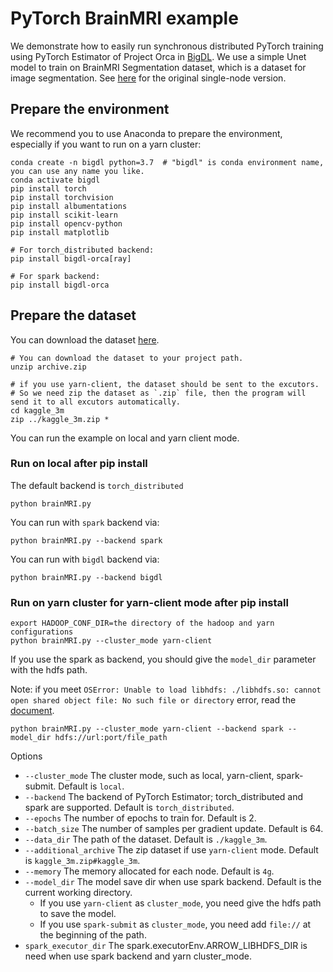 # PyTorch BrainMRI example
We demonstrate how to easily run synchronous distributed PyTorch training using PyTorch Estimator of Project Orca in [BigDL](https://github.com/intel-analytics/BigDL). We use a simple Unet model to train on BrainMRI Segmentation dataset, which is a dataset for image segmentation. See [here](https://www.kaggle.com/s0mnaths/brain-mri-unet-pytorch/notebook) for the original single-node version.


## Prepare the environment

We recommend you to use Anaconda to prepare the environment, especially if you want to run on a yarn cluster:

```
conda create -n bigdl python=3.7  # "bigdl" is conda environment name, you can use any name you like.
conda activate bigdl
pip install torch
pip install torchvision
pip install albumentations
pip install scikit-learn
pip install opencv-python
pip install matplotlib

# For torch_distributed backend:
pip install bigdl-orca[ray]

# For spark backend:
pip install bigdl-orca
```

## Prepare the dataset
You can download the dataset [here](https://www.kaggle.com/datasets/mateuszbuda/lgg-mri-segmentation/download).


```
# You can download the dataset to your project path.
unzip archive.zip

# if you use yarn-client, the dataset should be sent to the excutors. 
# So we need zip the dataset as `.zip` file, then the program will send it to all excutors automatically. 
cd kaggle_3m
zip ../kaggle_3m.zip *
```


You can run the example on local and yarn client mode.
### Run on local after pip install

The default backend is `torch_distributed`
```commandline
python brainMRI.py
```
You can run with `spark` backend via:
```
python brainMRI.py --backend spark 
```
You can run with `bigdl` backend via:
```
python brainMRI.py --backend bigdl
```
### Run on yarn cluster for yarn-client mode after pip install
```
export HADOOP_CONF_DIR=the directory of the hadoop and yarn configurations
python brainMRI.py --cluster_mode yarn-client
```

If you use the spark as backend, you should give the `model_dir` parameter with the hdfs path. 

Note: if you meet `OSError: Unable to load libhdfs: ./libhdfs.so: cannot open shared object file: No such file or directory` error, read the [document](https://bigdl.readthedocs.io/en/latest/doc/Orca/Overview/known_issues.html#oserror-unable-to-load-libhdfs-libhdfs-so-cannot-open-shared-object-file-no-such-file-or-directory).
```commandline
python brainMRI.py --cluster_mode yarn-client --backend spark --model_dir hdfs://url:port/file_path
```

Options

- `--cluster_mode` The cluster mode, such as local, yarn-client, spark-submit. Default is `local`.
- `--backend` The backend of PyTorch Estimator; torch_distributed and spark are supported. Default is `torch_distributed`.
- `--epochs` The number of epochs to train for. Default is 2.
- `--batch_size` The number of samples per gradient update. Default is 64.
- `--data_dir` The path of the dataset. Default is `./kaggle_3m`.
- `--additional_archive` The zip dataset if use `yarn-client` mode. Default is `kaggle_3m.zip#kaggle_3m`.
- `--memory` The memory allocated for each node. Default is `4g`.
- `--model_dir` The model save dir when use spark backend. Default is the current working directory.
  - If you use `yarn-client` as `cluster_mode`, you need give the hdfs path to save the model. 
  - If you use `spark-submit` as `cluster_mode`, you need add `file://` at the beginning of the path.
- `spark_executor_dir` The spark.executorEnv.ARROW_LIBHDFS_DIR is need when use spark backend and yarn cluster_mode.